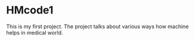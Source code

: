 # HMcode1
This is my first project.
The project talks about various ways how machine helps in medical world.
